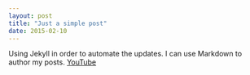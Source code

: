 ```yaml
---
layout: post
title: "Just a simple post"
date: 2015-02-10
---
```


Using Jekyll in order to automate the updates. 
I can use Markdown to author my posts. 
[YouTube](http://youtube.com)
